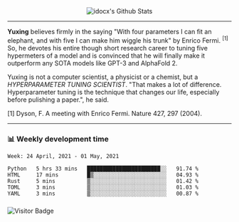 <div align="center">
    <img align="center" src="https://github-readme-stats.vercel.app/api?username=idocx&show_icons=true&count_private=true&hide_border=true" alt="idocx's Github Stats"></img>
</div>

---

**Yuxing** believes firmly in the saying "With four parameters I can fit an elephant, and with five I can make him wiggle his trunk" by Enrico Fermi. <sup>[1]</sup> So, he devotes his entire though short research career to tuning five hypermeters of a model and is convinced that he will finally make it outperform any SOTA models like GPT-3 and AlphaFold 2.

Yuxing is not a computer scientist, a physicist or a chemist, but a *HYPERPARAMETER TUNING SCIENTIST*. "That makes a lot of difference. Hyperparameter tuning is the technique that changes our life, especially before pulishing a paper.", he said.

[1] Dyson, F. A meeting with Enrico Fermi. Nature 427, 297 (2004).


---

### 📊 Weekly development time
<!--START_SECTION:waka-->
```text
Week: 24 April, 2021 - 01 May, 2021

Python   5 hrs 33 mins   ███████████████████████░░   91.74 % 
HTML     17 mins         █▒░░░░░░░░░░░░░░░░░░░░░░░   04.93 % 
Rust     5 mins          ▒░░░░░░░░░░░░░░░░░░░░░░░░   01.42 % 
TOML     3 mins          ▒░░░░░░░░░░░░░░░░░░░░░░░░   01.03 % 
YAML     3 mins          ▒░░░░░░░░░░░░░░░░░░░░░░░░   00.87 % 
```
<!--END_SECTION:waka-->

### 

![Visitor Badge](https://visitor-badge.laobi.icu/badge?page_id=idocx.idocx)